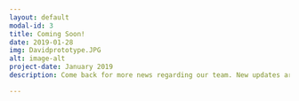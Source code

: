 ```yaml
---
layout: default
modal-id: 3
title: Coming Soon!
date: 2019-01-28
img: Davidprototype.JPG
alt: image-alt
project-date: January 2019
description: Come back for more news regarding our team. New updates are coming soon. Check out our Twitter and Facebook accounts for more about us.

---
```

